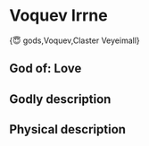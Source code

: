 # Voquev Irrne

{😇 gods,Voquev,Claster Veyeimall}

## **God of:** Love

## **Godly description**

## **Physical description**

